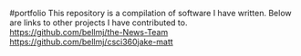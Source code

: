 #portfolio
This repository is a compilation of software I have written.
Below are links to other projects I have contributed to.
https://github.com/bellmj/the-News-Team
https://github.com/bellmj/csci360jake-matt

